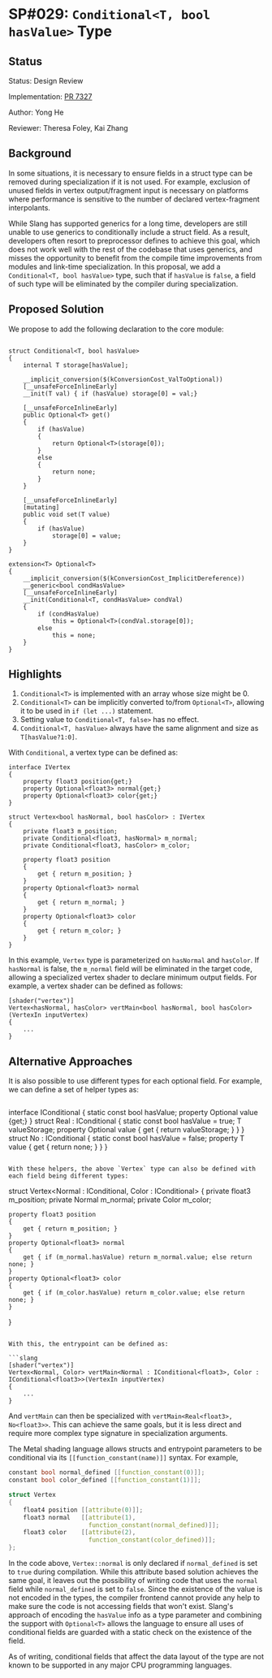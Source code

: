 # SP#029: `Conditional<T, bool hasValue>` Type

## Status

Status: Design Review

Implementation: [PR 7327](https://github.com/shader-slang/slang/pull/7327)

Author: Yong He

Reviewer: Theresa Foley, Kai Zhang

## Background

In some situations, it is necessary to ensure fields in a struct type can be removed during specialization if it is not used. For example, exclusion of unused fields in vertex output/fragment input is necessary on platforms where performance is sensitive to the number of declared vertex-fragment interpolants.

While Slang has supported generics for a long time, developers are still unable to use generics to conditionally include a struct field. As a result, developers often resort to preprocessor defines to achieve this goal, which does not work well with the rest of the codebase that uses generics, and misses the opportunity to benefit from the compile time improvements from modules and link-time specialization. In this proposal, we add a `Conditional<T, bool hasValue>` type, such that if `hasValue` is `false`, a field of such type will be eliminated by the compiler during specialization.

## Proposed Solution

We propose to add the following declaration to the core module:

```slang

struct Conditional<T, bool hasValue>
{
    internal T storage[hasValue];

    __implicit_conversion($(kConversionCost_ValToOptional))
    [__unsafeForceInlineEarly]
    __init(T val) { if (hasValue) storage[0] = val;}

    [__unsafeForceInlineEarly]
    public Optional<T> get()
    {
        if (hasValue)
        {
            return Optional<T>(storage[0]);
        }
        else
        {
            return none;
        }
    }

    [__unsafeForceInlineEarly]
    [mutating]
    public void set(T value)
    {
        if (hasValue)
            storage[0] = value;
    }
}

extension<T> Optional<T>
{
    __implicit_conversion($(kConversionCost_ImplicitDereference))
    __generic<bool condHasValue>
    [__unsafeForceInlineEarly]
    __init(Conditional<T, condHasValue> condVal)
    {
        if (condHasValue)
            this = Optional<T>(condVal.storage[0]);
        else
            this = none;
    }
}
```

## Highlights

1. `Conditional<T>` is implemented with an array whose size might be 0.
1. `Conditional<T>` can be implicitly converted to/from `Optional<T>`, allowing it to be used in `if (let ...)` statement.
1. Setting value to `Conditional<T, false>` has no effect.
1. `Conditional<T, hasValue>` always have the same alignment and size as `T[hasValue?1:0]`.

With `Conditional`, a vertex type can be defined as:

```slang
interface IVertex
{
    property float3 position{get;}
    property Optional<float3> normal{get;}
    property Optional<float3> color{get;}
}

struct Vertex<bool hasNormal, bool hasColor> : IVertex
{
    private float3 m_position;
    private Conditional<float3, hasNormal> m_normal;
    private Conditional<float3, hasColor> m_color;

    property float3 position
    {
        get { return m_position; }
    }
    property Optional<float3> normal
    {
        get { return m_normal; }
    }
    property Optional<float3> color
    {
        get { return m_color; }
    }
}
```

In this example, `Vertex` type is parameterized on `hasNormal` and `hasColor`. If `hasNormal` is false, the `m_normal` field will be eliminated in the target code, allowing a specialized vertex shader to declare minimum output fields. For example, a vertex shader
can be defined as follows:

```slang
[shader("vertex")]
Vertex<hasNormal, hasColor> vertMain<bool hasNormal, bool hasColor>(VertexIn inputVertex)
{
    ...
}
```

## Alternative Approaches

It is also possible to use different types for each optional field. For example, we can define a set of helper types as:

```slang
```
interface IConditional<T>
{
    static const bool hasValue;
    property Optional<T> value {get;}
}
struct Real<T> : IConditional<T>
{
    static const bool hasValue = true;
    T valueStorage;
    property Optional<T> value { get { return valueStorage; } }
}
struct No<T> : IConditional<T>
{
    static const bool hasValue = false;
    property T value { get { return none; } }
}
```

With these helpers, the above `Vertex` type can also be defined with each field being different types:

```
struct Vertex<Normal : IConditional<float3>, Color : IConditional<float3>>
{
    private float3 m_position;
    private Normal m_normal;
    private Color m_color;

    property float3 position
    {
        get { return m_position; }
    }
    property Optional<float3> normal
    {
        get { if (m_normal.hasValue) return m_normal.value; else return none; }
    }
    property Optional<float3> color
    {
        get { if (m_color.hasValue) return m_color.value; else return none; }
    }
}
```

With this, the entrypoint can be defined as:

```slang
[shader("vertex")]
Vertex<Normal, Color> vertMain<Normal : IConditional<float3>, Color : IConditional<float3>>(VertexIn inputVertex)
{
    ...
}
```

And `vertMain` can then be specialized with `vertMain<Real<float3>, No<float3>>`. This can achieve the same goals, but it is
less direct and require more complex type signature in specialization arguments.

The Metal shading language allows structs and entrypoint parameters to be conditional via its `[[function_constant(name)]]` syntax. For example,
```c++
constant bool normal_defined [[function_constant(0)]]; 
constant bool color_defined [[function_constant(1)]]; 

struct Vertex
{ 
    float4 position [[attribute(0)]]; 
    float3 normal   [[attribute(1), 
                      function_constant(normal_defined)]]; 
    float3 color    [[attribute(2), 
                      function_constant(color_defined)]]; 
}; 
```

In the code above, `Vertex::normal` is only declared if `normal_defined` is set to `true` during compilation. While this attribute
based solution achieves the same goal, it leaves out the possibility of writing code that uses the `normal` field while `normal_defined` is
set to `false`. Since the existence of the value is not encoded in the types, the compiler frontend cannot provide any help to make
sure the code is not accessing fields that won't exist. Slang's approach of encoding the `hasValue` info as a type parameter and combining
the support with `Optional<T>` allows the language to ensure all uses of conditional fields are guarded with a static check on the existence
of the field.

As of writing, conditional fields that affect the data layout of the type are not known to be supported in any major CPU
programming languages.